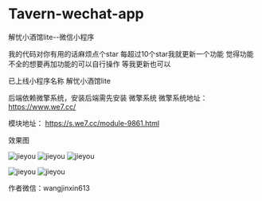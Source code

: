 # Tavern-wechat-app
解忧小酒馆lite--微信小程序

我的代码对你有用的话麻烦点个star
每超过10个star我就更新一个功能
觉得功能不全的想要再加功能的可以自行操作
等我更新也可以

已上线小程序名称 解忧小酒馆lite

后端依赖微擎系统，安装后端需先安装 微擎系统
微擎系统地址：https://www.we7.cc/

模块地址：
https://s.we7.cc/module-9861.html

效果图 

![jieyou](https://cdn.w7.cc/images/2018/05/21/cSrO1bK182KpkWpWqSlrb14HsUwCHppCPqcFRPZr.png?imageView2/2/w/217/h/390/format/png "首页图")  ![jieyou](https://cdn.w7.cc/images/2018/05/21/1GkII3XllJSS7eXVaXSyrHdNg8JxRfw3p9IUkjdy.png?imageView2/2/w/217/h/390/format/png "个人中心")  ![jieyou](https://cdn.w7.cc/images/2018/05/21/8bCgXAq6qskyWTjzM7ofw8siuS5L4hYdMUpjGz4b.png?imageView2/2/w/217/h/390/format/png "个人中心") 

![jieyou](https://cdn.w7.cc/images/2018/05/21/m8PbJEKqnL8SGBTI9b52lBZidpw3PESlJh4jxrzX.png?imageView2/2/w/217/h/390/format/png "信详情") 
![jieyou](https://cdn.w7.cc/images/2018/05/21/TUXsq4qXR1W5NhU320cNcmW9U4tFvS7wB0nFkwTe.png?imageView2/2/w/217/h/390/format/png "收信箱") 

作者微信：wangjinxin613

